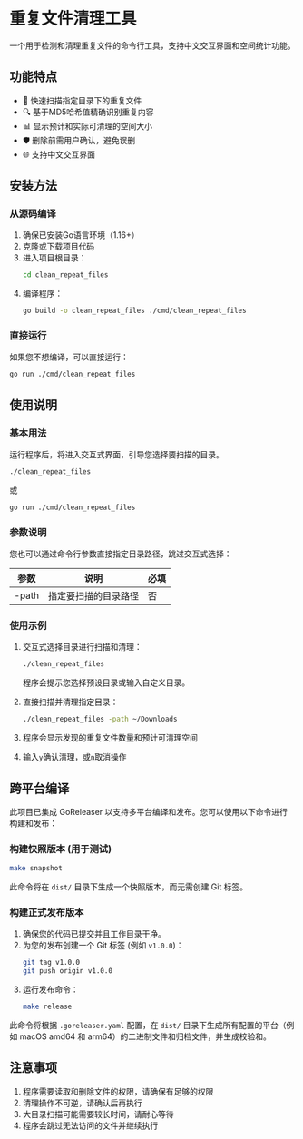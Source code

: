 # 重复文件清理工具

一个用于检测和清理重复文件的命令行工具，支持中文交互界面和空间统计功能。

## 功能特点

- 🚀 快速扫描指定目录下的重复文件
- 🔍 基于MD5哈希值精确识别重复内容
- 📊 显示预计和实际可清理的空间大小
- 🛡️ 删除前需用户确认，避免误删
- 🌐 支持中文交互界面

## 安装方法

### 从源码编译

1.  确保已安装Go语言环境（1.16+）
2.  克隆或下载项目代码
3.  进入项目根目录：
    ```bash
    cd clean_repeat_files
    ```
4.  编译程序：
    ```bash
    go build -o clean_repeat_files ./cmd/clean_repeat_files
    ```

### 直接运行

如果您不想编译，可以直接运行：

```bash
go run ./cmd/clean_repeat_files
```

## 使用说明

### 基本用法

运行程序后，将进入交互式界面，引导您选择要扫描的目录。

```bash
./clean_repeat_files
```
或
```bash
go run ./cmd/clean_repeat_files
```

### 参数说明

您也可以通过命令行参数直接指定目录路径，跳过交互式选择：

| 参数   | 说明                     | 必填 |
|--------|--------------------------|------|
| -path  | 指定要扫描的目录路径     | 否   |

### 使用示例

1.  交互式选择目录进行扫描和清理：
    ```bash
    ./clean_repeat_files
    ```
    程序会提示您选择预设目录或输入自定义目录。

2.  直接扫描并清理指定目录：
    ```bash
    ./clean_repeat_files -path ~/Downloads
    ```
3.  程序会显示发现的重复文件数量和预计可清理空间
4.  输入`y`确认清理，或`n`取消操作

## 跨平台编译

此项目已集成 GoReleaser 以支持多平台编译和发布。您可以使用以下命令进行构建和发布：

### 构建快照版本 (用于测试)

```bash
make snapshot
```

此命令将在 `dist/` 目录下生成一个快照版本，而无需创建 Git 标签。

### 构建正式发布版本

1.  确保您的代码已提交并且工作目录干净。
2.  为您的发布创建一个 Git 标签 (例如 `v1.0.0`)：
    ```bash
    git tag v1.0.0
    git push origin v1.0.0
    ```
3.  运行发布命令：
    ```bash
    make release
    ```

此命令将根据 `.goreleaser.yaml` 配置，在 `dist/` 目录下生成所有配置的平台（例如 macOS amd64 和 arm64）的二进制文件和归档文件，并生成校验和。

## 注意事项

1.  程序需要读取和删除文件的权限，请确保有足够的权限
2.  清理操作不可逆，请确认后再执行
3.  大目录扫描可能需要较长时间，请耐心等待
4.  程序会跳过无法访问的文件并继续执行